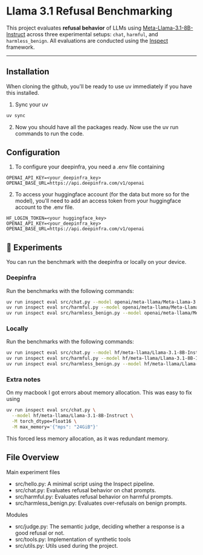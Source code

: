 # Llama 3.1 Refusal Benchmarking

This project evaluates **refusal behavior** of LLMs using [Meta-Llama-3.1-8B-Instruct](https://huggingface.co/meta-llama/Llama-3.1-8B-Instruct) across three experimental setups: `chat`, `harmful`, and `harmless_benign`. All evaluations are conducted using the [Inspect](https://inspect.aisi.org.uk/) framework.

---
## Installation
When cloning the github, you'll be ready to use uv immediately if you have this installed.

1. Sync your uv
```bash
uv sync
```

2. Now you should have all the packages ready. Now use the uv run commands to run the code.

## Configuration
1. To configure your deepinfra, you need a .env file containing
```
OPENAI_API_KEY=<your_deepinfra_key>
OPENAI_BASE_URL=https://api.deepinfra.com/v1/openai
```

2. To access your huggingface account (for the data but more so for the model), you'll need to add an access token from your huggingface account to the .env file.

```
HF_LOGIN_TOKEN=<your huggingface_key>
OPENAI_API_KEY=<your_deepinfra_key>
OPENAI_BASE_URL=https://api.deepinfra.com/v1/openai
```

## 🧪 Experiments
You can run the benchmark with the deepinfra or locally on your device.

### Deepinfra
Run the benchmarks with the following commands:
```bash
uv run inspect eval src/chat.py --model openai/meta-llama/Meta-Llama-3.1-8B-Instruct
uv run inspect eval src/harmful.py --model openai/meta-llama/Meta-Llama-3.1-8B-Instruct
uv run inspect eval src/harmless_benign.py --model openai/meta-llama/Meta-Llama-3.1-8B-Instruct
```

### Locally
Run the benchmarks with the following commands:
```bash
uv run inspect eval src/chat.py --model hf/meta-llama/Llama-3.1-8B-Instruct 
uv run inspect eval src/harmful.py --model hf/meta-llama/Llama-3.1-8B-Instruct 
uv run inspect eval src/harmless_benign.py --model hf/meta-llama/Llama-3.1-8B-Instruct
```


### Extra notes
On my macbook I got errors about memory allocation. This was easy to fix using 
```bash
uv run inspect eval src/chat.py \
  --model hf/meta-llama/Llama-3.1-8B-Instruct \
  -M torch_dtype=float16 \
  -M max_memory='{"mps": "24GiB"}'
```

This forced less memory allocation, as it was redundant memory.

## File Overview
Main experiment files
- src/hello.py: A minimal script using the Inspect pipeline.
- src/chat.py: Evaluates refusal behavior on chat prompts.
- src/harmful.py: Evaluates refusal behavior on harmful prompts.
- src/harmless_benign.py: Evaluates over-refusals on benign prompts.

Modules
- src/judge.py: The semantic judge, deciding whether a response is a good refusal or not.
- src/tools.py: Implementation of synthetic tools
- src/utils.py: Utils used during the project.
